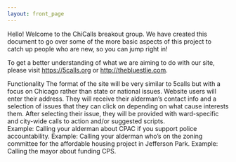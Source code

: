 ```yaml
---
layout: front_page
---
```


Hello! Welcome to the ChiCalls breakout group.  We have created this document to go over some of the more basic aspects of this project to catch up people who are new, so you can jump right in!
 
To get a better understanding of what we are aiming to do with our site, please visit https://5calls.org or http://thebluestlie.com.
 
Functionality
The format of the site will be very similar to 5calls but with a focus on Chicago rather than state or national issues.  Website users will enter their address. They will receive their alderman’s contact info and a selection of issues that they can click on depending on what cause interests them. After selecting their issue, they will be provided with  ward-specific and city-wide calls to action and/or suggested scripts.  
Example: Calling your alderman about CPAC if you support police accountability. 
Example: Calling your alderman who’s on the zoning committee for the affordable housing project in Jefferson Park. 
Example: Calling the mayor about funding CPS.